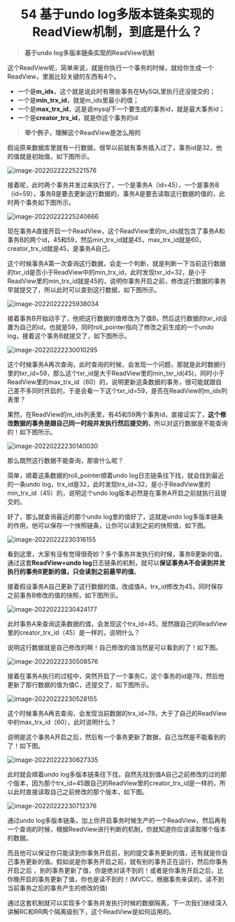 <h1 align="center">54 基于undo log多版本链条实现的ReadView机制，到底是什么？</h1>



> **基于undo log多版本链条实现的ReadView机制**

这个ReadView呢，简单来说，就是你执行一个事务的时候，就给你生成一个ReadView，里面比较关键的东西有4个。

- 一个是**m_ids**，这个就是说此时有哪些事务在MySQL里执行还没提交的；
- 一个是**min_trx_id**，就是m_ids里最小的值；
- 一个是**max_trx_id**，这是说mysql下一个要生成的事务id，就是最大事务id；
- 一个是**creator_trx_id**，就是你这个事务的id

>  **举个例子，理解这个ReadView是怎么用的**

假设原来数据库里就有一行数据，很早以前就有事务插入过了，事务id是32，他的值就是初始值，如下图所示。

<img src="https://studyimages.oss-cn-beijing.aliyuncs.com/img/mysql/34-63/202210201140146.png" alt="image-20220222225221576" />

接着呢，此时两个事务并发过来执行了，一个是事务A（id=45），一个是事务B（id=59），事务B是要去更新这行数据的，事务A是要去读取这行数据的值的，此时两个事务如下图所示。

<img src="https://studyimages.oss-cn-beijing.aliyuncs.com/img/mysql/34-63/202210201140147.png" alt="image-20220222225240666" />

现在事务A直接开启一个ReadView，这个ReadView里的m_ids就包含了事务A和事务B的两个id，45和59，然后min_trx_id就是45，max_trx_id就是60，creator_trx_id就是45，是事务A自己。

这个时候事务A第一次查询这行数据，会走一个判断，就是判断一下当前这行数据的txr_id是否小于ReadView中的min_trx_id，此时发现txr_id=32，是小于ReadView里的min_trx_id就是45的，说明你事务开启之前，修改这行数据的事务早就提交了，所以此时可以查到这行数据，如下图所示。

<img src="https://studyimages.oss-cn-beijing.aliyuncs.com/img/mysql/34-63/202210201140148.png" alt="image-20220222225938034" />

接着事务B开始动手了，他把这行数据的值修改为了值B，然后这行数据的txr_id设置为自己的id，也就是59，同时roll_pointer指向了修改之前生成的一个undo log，接着这个事务B就提交了，如下图所示。

<img src="https://studyimages.oss-cn-beijing.aliyuncs.com/img/mysql/34-63/202210201140149.png" alt="image-20220222230010295" />

这个时候事务A再次查询，此时查询的时候，会发现一个问题，那就是此时数据行里的txr_id=59，那么这个txr_id是大于ReadView里的min_txr_id(45)，同时小于ReadView里的max_trx_id（60）的，说明更新这条数据的事务，很可能就跟自己差不多同时开启的，于是会看一下这个txr_id=59，是否在ReadView的m_ids列表里？

果然，在ReadView的m_ids列表里，有45和59两个事务id，直接证实了，**这个修改数据的事务是跟自己同一时段并发执行然后提交的**，所以对这行数据是不能查询的！如下图所示。

<img src="https://studyimages.oss-cn-beijing.aliyuncs.com/img/mysql/34-63/202210201140150.png" alt="image-20220222230140030" />

那么既然这行数据不能查询，那查什么呢？

简单，顺着这条数据的roll_pointer顺着undo log日志链条往下找，就会找到最近的一条undo log，trx_id是32，此时发现trx_id=32，是小于ReadView里的min_trx_id（45）的，说明这个undo log版本必然是在事务A开启之前就执行且提交的。

好了，那么就查询最近的那个undo log里的值好了，这就是undo log多版本链条的作用，他可以保存一个快照链条，让你可以读到之前的快照值，如下图。

<img src="https://studyimages.oss-cn-beijing.aliyuncs.com/img/mysql/34-63/202210201140151.png" alt="image-20220222230316155" />

看到这里，大家有没有觉得很奇妙？多个事务并发执行的时候，事务B更新的值，通过这套**ReadView+undo log**日志链条的机制，就可以**保证事务A不会读到并发执行的事务B更新的值，只会读到之前最早的值**。

接着假设事务A自己更新了这行数据的值，改成值A，trx_id修改为45，同时保存之前事务B修改的值的快照，如下图所示。

<img src="https://studyimages.oss-cn-beijing.aliyuncs.com/img/mysql/34-63/202210201140152.png" alt="image-20220222230424177" />

此时事务A来查询这条数据的值，会发现这个trx_id=45，居然跟自己的ReadView里的creator_trx_id（45）是一样的，说明什么？

说明这行数据就是自己修改的啊！自己修改的值当然是可以看到的了！如下图。

<img src="https://studyimages.oss-cn-beijing.aliyuncs.com/img/mysql/34-63/202210201140153.png" alt="image-20220222230508576" />

接着在事务A执行的过程中，突然开启了一个事务C，这个事务的id是78，然后他更新了那行数据的值为值C，还提交了，如下图所示。

<img src="https://studyimages.oss-cn-beijing.aliyuncs.com/img/mysql/34-63/202210201140154.png" alt="image-20220222230528155" />

这个时候事务A再去查询，会发现当前数据的trx_id=78，大于了自己的ReadView中的max_trx_id（60），此时说明什么？

说明是这个事务A开启之后，然后有一个事务更新了数据，自己当然是不能看到的了！如下图。

<img src="https://studyimages.oss-cn-beijing.aliyuncs.com/img/mysql/34-63/202210201140155.png" alt="image-20220222230627335" />

此时就会顺着undo log多版本链条往下找，自然先找到值A自己之前修改的过的那个版本，因为那个trx_id=45跟自己的ReadView里的creator_trx_id是一样的，所以此时直接读取自己之前修改的那个版本，如下图。

<img src="https://studyimages.oss-cn-beijing.aliyuncs.com/img/mysql/34-63/202210201140156.png" alt="image-20220222230712376" />

通过undo log多版本链条，加上你开启事务时候生产的一个ReadView，然后再有一个查询的时候，根据ReadView进行判断的机制，你就知道你应该读取哪个版本的数据。

而且他可以保证你只能读到你事务开启前，别的提交事务更新的值，还有就是你自己事务更新的值。假如说是你事务开启之前，就有别的事务正在运行，然后你事务开启之后 ，别的事务更新了值，你是绝对读不到的！或者是你事务开启之后，比你晚开启的事务更新了值，你也是读不到的！(MVCC，根据事务来读的，读不到当前事务之后的事务产生的修改的值)

通过这套机制就可以实现多个事务并发执行时候的数据隔离，下一次我们继续深入讲解RC和RR两个隔离级别下，这个ReadView是如何运用的。
